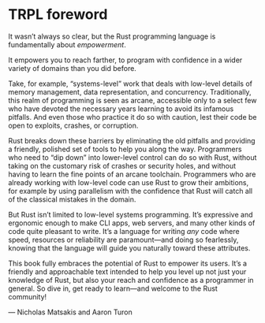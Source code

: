 # TRPL foreword
It wasn’t always so clear, but the Rust programming language is fundamentally about *empowerment*. 

It empowers you to reach farther, to program with confidence in a wider variety of domains than you did before.

Take, for example, “systems-level” work that deals with low-level details of memory management, data representation, and concurrency. Traditionally, this realm of programming is seen as arcane, accessible only to a select few who have devoted the necessary years learning to avoid its infamous pitfalls. And even those who practice it do so with caution, lest their code be open to exploits, crashes, or corruption.

Rust breaks down these barriers by eliminating the old pitfalls and providing a friendly, polished set of tools to help you along the way. Programmers who need to “dip down” into lower-level control can do so with Rust, without taking on the customary risk of crashes or security holes, and without having to learn the fine points of an arcane toolchain. Programmers who are already working with low-level code can use Rust to grow their ambitions, for example by using parallelism with the confidence that Rust will catch all of the classical mistakes in the domain.

But Rust isn’t limited to low-level systems programming. It’s expressive and ergonomic enough to make CLI apps, web servers, and many other kinds of code quite pleasant to write. It’s a language for writing *any* code where speed, resources or reliability are paramount—and doing so fearlessly, knowing that the language will guide you naturally toward these attributes.

This book fully embraces the potential of Rust to empower its users. It’s a friendly and approachable text intended to help you level up not just your knowledge of Rust, but also your reach and confidence as a programmer in general. So dive in, get ready to learn—and welcome to the Rust community!

— Nicholas Matsakis and Aaron Turon


